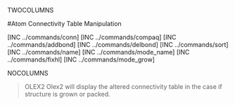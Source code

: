 TWOCOLUMNS

#Atom Connectivity Table Manipulation

[INC ../commands/conn]
[INC ../commands/compaq]
[INC ../commands/addbond]
[INC ../commands/delbond]
[INC ../commands/sort]
[INC ../commands/name]
[INC ../commands/mode_name]
[INC ../commands/fixhl]
[INC ../commands/mode_grow]

NOCOLUMNS

>OLEX2 Olex2 will display the altered connectivity table in the case if structure is grown or packed.

